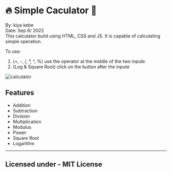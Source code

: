 
# :fire: Simple Caculator :clap: 

  By: kiya kebe </br>
  Date: Sep 6/ 2022 </br>
  This calculator build using HTML, CSS and JS. It is capable of calculating simple operation.
  
  To use:
  1. (+, -, /, *, ^, %) use the operator at the middle of the two inpute
  2. (Log & Square Root) click on the button after the inpute

![calculator](https://github.com/ksquare41/simple-calculator/blob/main/calculator.gif?raw=true)

## Features

  - Addition
  - Subtraction
  - Division
  - Multiplication
  - Modulus
  - Power
  - Square Root
  - Logarithm

***

## Licensed under - MIT License
